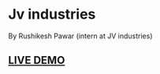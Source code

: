 # Jv industries

By Rushikesh Pawar (intern at JV industries)

## <a href="http://localhost:3000/">LIVE DEMO</a> 




